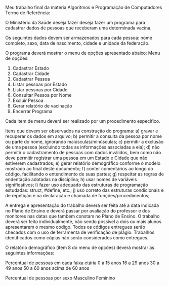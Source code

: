 Meu trabalho final da matéria Algoritmos e Programação de Computadores
Termo de Referência:

O Ministério da Saúde deseja fazer deseja fazer um programa para cadastrar dados de pessoas que receberam
uma determinada vacina.

Os seguintes dados devem ser armazenados para cada pessoa: nome completo, sexo, data de nascimento, cidade
e unidade da federação.

O programa deverá mostrar o menu de opções apresentado abaixo:
  Menu de opções:
  1) Cadastrar Estado
  2) Cadastrar Cidade
  3) Cadastrar Pessoa
  4) Listar pessoas por Estado
  5) Listar pessoas por Cidade
  6) Consultar Pessoa por Nome
  7) Excluir Pessoa
  8) Gerar relatório de vacinação
  9) Encerrar Programa
  
Cada item de menu deverá ser realizado por um procedimento específico.

Itens que devem ser observados na construção do programa:
a) gravar e recuperar os dados em arquivo;
b) permitir a consulta da pessoa por nome ou parte do nome, ignorando maiúsculas/minúsculas;
c) permitir a exclusão de uma pessoa (excluindo todas as informações associadas a ela);
d) não permitir o cadastramento de pessoas com dados inválidos, bem como não deve permitir registrar uma 
pessoa em um Estado e Cidade que não estiverem cadastrados;
e) gerar relatório demográfico conforme o modelo mostrado ao final deste documento;
f) conter comentários ao longo do código, facilitando o entendimento de suas partes;
g) respeitar as regras de endentação adotadas na disciplina;
h) usar nomes de variáveis significativos;
i) fazer uso adequado das estruturas de programação estudadas: struct, #define, etc.;
j) uso correto das estruturas condicionais e de repetição e na declaração e chamada de funções/procedimentos;

A entrega e apresentação do trabalho deverá ser feita até a data indicada no Plano de Ensino e deverá passar por
avaliação do professor e dos monitores nas datas que também constam no Plano de Ensino.
O trabalho deverá ser feito individualmente, não sendo possível a dois ou mais alunos apresentarem o mesmo código.
Todos os códigos entregues serão checados com o uso de ferramenta de verificação de plágio. Trabalhos
identificados como cópias não serão considerados como entregues.

O relatório demográfico (item 8 do menu de opções) deverá mostrar as seguintes informações:

  Percentual de pessoas em cada faixa etária
    0 a 15 anos
    16 a 29 anos
    30 a 49 anos
    50 a 60 anos
    acima de 60 anos
    
  Percentual de pessoas por sexo
    Masculino
    Feminino
